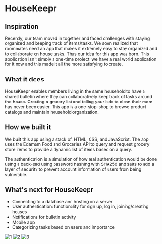 # HouseKeepr

## Inspiration

Recently, our team moved in together and faced challenges with staying organized and keeping track of items/tasks. We soon realized that roommates need an app that makes it extremely easy to stay organized and to collaborate on house tasks. Thus our idea for this app was born. This application isn't simply a one-time project; we have a real world application for it now and this made it all the more satisfying to create.

## What it does

HouseKeepr enables members living in the same household to have a shared bulletin where they can collaboratively keep track of tasks around the house. Creating a grocery list and telling your kids to clean their room has never been easier. This app is a one-stop-shop to browse product catalogs and maintain household organization.

## How we built it

We built this app using a stack of: HTML, CSS, and JavaScript. The app uses the Edamam Food and Groceries API to query and request grocery store items to provide a dynamic list of items based on a query.

The authentication is a simulation of how real authentication would be done using a back-end using password hashing with SHA256 and salts to add a layer of security to prevent account information of users from being vulnerable.

## What's next for HouseKeepr

- Connecting to a database and hosting on a server
- User authentication: functionality for sign up, log in, joining/creating houses
- Notifications for bulletin activity
- Mobile app
- Categorizing tasks based on users and importance

![1](https://user-images.githubusercontent.com/45298146/133930521-1152e2de-3bf1-44c0-b08d-2d5230b56d3a.png)
![2](https://user-images.githubusercontent.com/45298146/133930525-aae88039-53b1-43dc-b8b5-7928ef4642cf.png)
![3](https://user-images.githubusercontent.com/45298146/133930528-16da81d9-4eac-41e1-b68d-a897ef329a6c.png)
